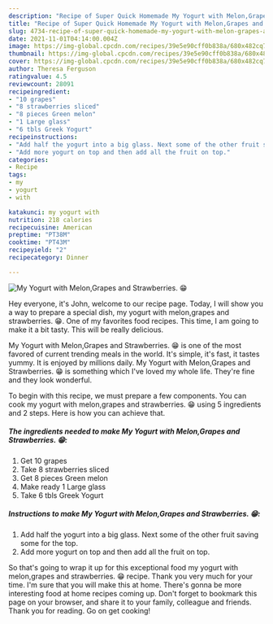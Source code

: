 ```yaml
---
description: "Recipe of Super Quick Homemade My Yogurt with Melon,Grapes and Strawberries. 😁"
title: "Recipe of Super Quick Homemade My Yogurt with Melon,Grapes and Strawberries. 😁"
slug: 4734-recipe-of-super-quick-homemade-my-yogurt-with-melon-grapes-and-strawberries
date: 2021-11-01T04:14:00.004Z
image: https://img-global.cpcdn.com/recipes/39e5e90cff0b838a/680x482cq70/my-yogurt-with-melongrapes-and-strawberries-recipe-main-photo.jpg
thumbnail: https://img-global.cpcdn.com/recipes/39e5e90cff0b838a/680x482cq70/my-yogurt-with-melongrapes-and-strawberries-recipe-main-photo.jpg
cover: https://img-global.cpcdn.com/recipes/39e5e90cff0b838a/680x482cq70/my-yogurt-with-melongrapes-and-strawberries-recipe-main-photo.jpg
author: Theresa Ferguson
ratingvalue: 4.5
reviewcount: 28091
recipeingredient:
- "10 grapes"
- "8 strawberries sliced"
- "8 pieces Green melon"
- "1 Large glass"
- "6 tbls Greek Yogurt"
recipeinstructions:
- "Add half the yogurt into a big glass. Next some of the other fruit saving some for the top."
- "Add more yogurt on top and then add all the fruit on top."
categories:
- Recipe
tags:
- my
- yogurt
- with

katakunci: my yogurt with 
nutrition: 218 calories
recipecuisine: American
preptime: "PT38M"
cooktime: "PT43M"
recipeyield: "2"
recipecategory: Dinner

---
```



![My Yogurt with Melon,Grapes and Strawberries. 😁](https://img-global.cpcdn.com/recipes/39e5e90cff0b838a/680x482cq70/my-yogurt-with-melongrapes-and-strawberries-recipe-main-photo.jpg)

Hey everyone, it's John, welcome to our recipe page. Today, I will show you a way to prepare a special dish, my yogurt with melon,grapes and strawberries. 😁. One of my favorites food recipes. This time, I am going to make it a bit tasty. This will be really delicious.



My Yogurt with Melon,Grapes and Strawberries. 😁 is one of the most favored of current trending meals in the world. It's simple, it's fast, it tastes yummy. It is enjoyed by millions daily. My Yogurt with Melon,Grapes and Strawberries. 😁 is something which I've loved my whole life. They're fine and they look wonderful.


To begin with this recipe, we must prepare a few components. You can cook my yogurt with melon,grapes and strawberries. 😁 using 5 ingredients and 2 steps. Here is how you can achieve that.

<!--inarticleads1-->

##### The ingredients needed to make My Yogurt with Melon,Grapes and Strawberries. 😁:

1. Get 10 grapes
1. Take 8 strawberries sliced
1. Get 8 pieces Green melon
1. Make ready 1 Large glass
1. Take 6 tbls Greek Yogurt




<!--inarticleads2-->

##### Instructions to make My Yogurt with Melon,Grapes and Strawberries. 😁:

1. Add half the yogurt into a big glass. Next some of the other fruit saving some for the top.
1. Add more yogurt on top and then add all the fruit on top.




So that's going to wrap it up for this exceptional food my yogurt with melon,grapes and strawberries. 😁 recipe. Thank you very much for your time. I'm sure that you will make this at home. There's gonna be more interesting food at home recipes coming up. Don't forget to bookmark this page on your browser, and share it to your family, colleague and friends. Thank you for reading. Go on get cooking!
